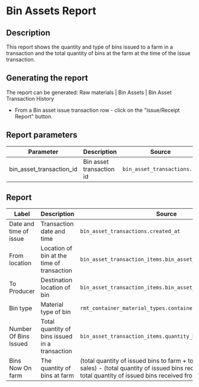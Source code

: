 
# Bin Assets Report

## Description
This report shows the quantity  and type of bins issued to a farm in a transaction and the total quantity of bins  at the farm at the time of the issue
transaction.

## Generating the report
The report can be generated:
Raw materials | Bin Assets | Bin Asset Transaction History
* From a Bin asset issue transaction  row  - click on the "Issue/Receipt Report" button.

## Report parameters
| Parameter | Description | Source |
| ----- | ----------- | ------ |
| bin_asset_transaction_id | Bin asset transaction id |`bin_asset_transactions.id`  |
## Report 
| Label | Description | Source |
| ----- | ----------- | ------ |
|Date and time of issue|Transaction date and time  | `bin_asset_transactions.created_at`|
|From location|Location of bin at the time of transaction  | `bin_asset_transaction_items.bin_asset_from_location_id`|
|To Producer|Destination location of bin  | `bin_asset_transaction_items.bin_asset_to_location_id`|
|Bin type| Material type of bin | `rmt_container_material_types.container_material_type_code`|
|Number Of Bins Issued| Total quantity of bins issued  in a transaction | `bin_asset_transaction_items.quantity_bins`|
|Bins Now On farm|The quantity of bins at farm  | 		 (total quantity of issued bins to farm + total bins issued by bin sales) - (total quantity of issued bins received from farm + total quantity of issued bins received from deliveries)|
